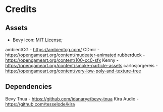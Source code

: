 # Credits

## Assets

* Bevy icon: [MIT License](licenses/Bevy_MIT_License.md);

ambientCG - https://ambientcg.com/
CDmir - https://opengameart.org/content/mudeater-animated
rubberduck - https://opengameart.org/content/100-cc0-sfx
Kenny - https://opengameart.org/content/smoke-particle-assets
carlosjorgereis - https://opengameart.org/content/very-low-poly-and-texture-tree

## Dependencies

Bevy Tnua - https://github.com/idanarye/bevy-tnua
Kira Audio - https://github.com/tesselode/kira
